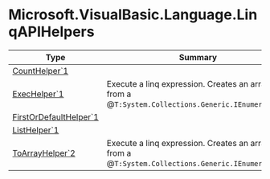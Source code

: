 ﻿
# Microsoft.VisualBasic.Language.LinqAPIHelpers

|Type|Summary|
|----|-------|
|<a href="#" onClick="load('/docs/Microsoft.VisualBasic.Language.LinqAPIHelpers/CountHelper`1.md')">CountHelper`1</a>||
|<a href="#" onClick="load('/docs/Microsoft.VisualBasic.Language.LinqAPIHelpers/ExecHelper`1.md')">ExecHelper`1</a>|Execute a linq expression. Creates an array from a @``T:System.Collections.Generic.IEnumerable`1``.|
|<a href="#" onClick="load('/docs/Microsoft.VisualBasic.Language.LinqAPIHelpers/FirstOrDefaultHelper`1.md')">FirstOrDefaultHelper`1</a>||
|<a href="#" onClick="load('/docs/Microsoft.VisualBasic.Language.LinqAPIHelpers/ListHelper`1.md')">ListHelper`1</a>||
|<a href="#" onClick="load('/docs/Microsoft.VisualBasic.Language.LinqAPIHelpers/ToArrayHelper`2.md')">ToArrayHelper`2</a>|Execute a linq expression. Creates an array from a @``T:System.Collections.Generic.IEnumerable`1``.|

